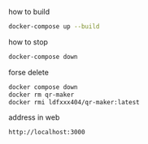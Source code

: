 how to build
```bash 
docker-compose up --build
```

how to stop 
```bash
docker-compose down
```

forse delete
```bash
docker compose down 
docker rm qr-maker 
docker rmi ldfxxx404/qr-maker:latest
```

address in web
```bash
http://localhost:3000
```


